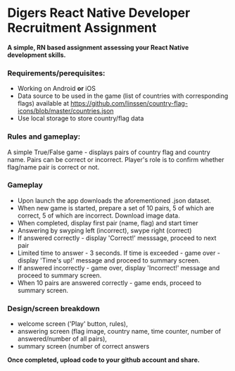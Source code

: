 # Digers React Native Developer Recruitment Assignment

**A simple, RN based assignment assessing your React Native development skills.** 



### Requirements/perequisites:
* Working on Android **or** iOS
* Data source to be used in the game (list of countries with corresponding flags) available at https://github.com/linssen/country-flag-icons/blob/master/countries.json
* Use local storage to store country/flag data


### Rules and gameplay:
A simple True/False game - displays pairs of country flag and country name. Pairs can be correct or incorrect. Player's role is to confirm whether flag/name pair is correct or not.



 ### Gameplay
*  Upon launch the app downloads the aforementioned .json dataset.
*  When new game is started, prepare a set of 10 pairs, 5 of which are correct, 5 of which are incorrect. Download image data.
*  When completed, display first pair (name, flag) and start timer
*  Answering by swyping left (incorrect), swype right (correct)
*  If answered correctly - display 'Correct!' messsage, proceed to next pair
*  Limited time to answer - 3 seconds. If time is exceeded - game over - display 'Time's up!' message and proceed to summary screen.
*  If answered incorrectly - game over, display 'Incorrect!' message and proceed to summary screen.
*  When 10 pairs are answered correctly - game ends, proceed to summary screen.


### Design/screen breakdown ###  
 * welcome screen ('Play' button, rules), 
 * answering screen (flag image, country name, time counter, number of answered/number of all pairs), 
 * summary screen (number of correct answers
 

**Once completed, upload code to your github account and share.**
